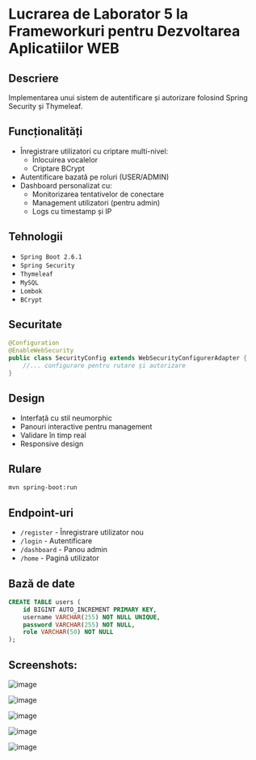 # Lucrarea de Laborator 5 la Frameworkuri pentru Dezvoltarea Aplicatiilor WEB

## Descriere
Implementarea unui sistem de autentificare și autorizare folosind Spring Security și Thymeleaf.

## Funcționalități
- Înregistrare utilizatori cu criptare multi-nivel:
  - Înlocuirea vocalelor
  - Criptare BCrypt
- Autentificare bazată pe roluri (USER/ADMIN)
- Dashboard personalizat cu:
  - Monitorizarea tentativelor de conectare
  - Management utilizatori (pentru admin)
  - Logs cu timestamp și IP

## Tehnologii
- `Spring Boot 2.6.1`
- `Spring Security`
- `Thymeleaf`
- `MySQL`
- `Lombok`
- `BCrypt`

## Securitate
```java
@Configuration
@EnableWebSecurity
public class SecurityConfig extends WebSecurityConfigurerAdapter {
    //... configurare pentru rutare și autorizare
}
```

## Design
- Interfață cu stil neumorphic
- Panouri interactive pentru management
- Validare în timp real
- Responsive design

## Rulare
```bash
mvn spring-boot:run
```

## Endpoint-uri
- `/register` - Înregistrare utilizator nou
- `/login` - Autentificare
- `/dashboard` - Panou admin
- `/home` - Pagină utilizator

## Bază de date
```sql
CREATE TABLE users (
    id BIGINT AUTO_INCREMENT PRIMARY KEY,
    username VARCHAR(255) NOT NULL UNIQUE,
    password VARCHAR(255) NOT NULL,
    role VARCHAR(50) NOT NULL
);
```

## Screenshots:

![image](https://github.com/user-attachments/assets/64607ee3-f80a-40d5-825c-98d830379243)

![image](https://github.com/user-attachments/assets/d4437ad7-d967-4fd3-ac6a-06b9504e6a8d)

![image](https://github.com/user-attachments/assets/690c20dc-54fc-4008-ba15-3dd2e5e0c49f)

![image](https://github.com/user-attachments/assets/abd3516e-9dd2-4fd5-9287-ebc2056bd64c)

![image](https://github.com/user-attachments/assets/08f49cb5-79c4-4862-9e3f-1a3539cd01ad)




